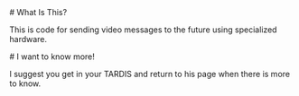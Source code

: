 <A name="toc1-0" title="What Is This?" />
# What Is This?

This is code for sending video messages to the future using specialized hardware.

<A name="toc1-5" title="I want to know more!" />
# I want to know more!

I suggest you get in your TARDIS and return to his page when there is more to know.

